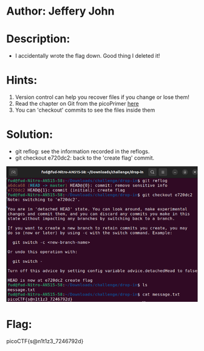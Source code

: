 # Author: Jeffery John

# Description:
- I accidentally wrote the flag down. Good thing I deleted it!

# Hints:
1. Version control can help you recover files if you change or lose them!
2. Read the chapter on Git from the picoPrimer [here](https://primer.picoctf.org/#_git_version_control)
3. You can 'checkout' commits to see the files inside them

# Solution:
- git reflog: see the information recorded in the reflogs.
- git checkout e720dc2: back to the 'create flag' commit.

![alt text](image-7.png)

# Flag:
picoCTF{s@n1t1z3_7246792d}